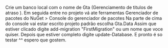 Crie um banco local com o nome de Gta (Gerenciamento de titulos de atraso ).
Em seguida entre no projeto vá ate ferramentas Gerenciador de pacotes do NuGet > Console do gerenciador de pacotes
Na parte de cima do console vai estar escrito projeto padrão escolha Gta.Data
Assim que estiver clicado digite add-migration "FirstMigration" ou um nome que voce quiser.
Depois que estiver completo digite update-Database. 
E pronto é so testar ^^ espero que gostem.
